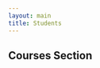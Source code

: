 ```yaml
---
layout: main
title: Students
---
```


<link rel="stylesheet" href="{{site.baseurl}}/chapter09/css/dashboard.css">

<script src="{{site.baseurl}}/assets/js/lib/d3.min.js"></script>
<script src="{{site.baseurl}}/chapter09/js/dashboard.js"></script>
<script src="{{site.baseurl}}/chapter09/js/gendata.js"></script>

## Courses Section

<div class="col-md-6" id='courses-section'>
    <table class="table"><thead></thead><tbody></tbody></table>
</div>

<script>
    var thead = d3.select('#courses-section').select('thead'),
        tbody = d3.select('#courses-section').select('tbody');

    // Table Head
    var trHead = thead.append('tr');
    trHead.selectAll('th')
        .data(['Course', 'Average Assessment Scores', 'Avgerage Score', ''])
        .enter()
        .append('th')
        .html(function(d) { return d; });

    var tr = tbody.selectAll('tr')
            .data(classData.classes)
            .enter()
            .append('tr');

    // Course Name
    tr.append('td')
        .html(function(d) { console.log(d); return d.name; });

    // Average Scores
    var scores = dashboard.chart.scoreChart()
        .height(30)
        .from(classData.from)
        .to(classData.to);

    tr.append('td').selectAll('div')
        .data(function(d) { console.log(d); return [d.avgScores]; })
        .enter()
        .append('div')
        .call(scores);

    var bullet = dashboard.chart.bulletChart()
        .height(30)
        .width(200)
        .levels([25, 75, 100]);

    tr.append('td').selectAll('div')
        .data(function(d) { return [d.avgScore]; })
        .enter()
        .append('div')
        .call(bullet);
</script>